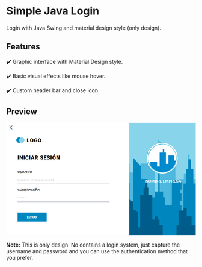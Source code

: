 # Simple Java Login
Login with Java Swing and material design style (only design).

## Features
✔️ Graphic interface with Material Design style.

✔️ Basic visual effects like mouse hover.

✔️ Custom header bar and close icon.

## Preview

![Login page](loginnew.png "Login")

**Note:**
This is only design. No contains a login system, just capture the username and password and you can use the authentication method that you prefer.
